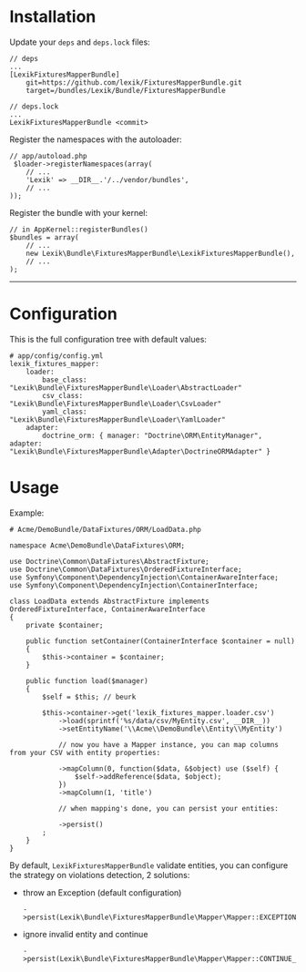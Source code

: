 Installation
============

Update your `deps` and `deps.lock` files:

    // deps
    ...
    [LexikFixturesMapperBundle]
        git=https://github.com/lexik/FixturesMapperBundle.git
        target=/bundles/Lexik/Bundle/FixturesMapperBundle

    // deps.lock
    ...
    LexikFixturesMapperBundle <commit>

Register the namespaces with the autoloader:

    // app/autoload.php
     $loader->registerNamespaces(array(
        // ...
        'Lexik' => __DIR__.'/../vendor/bundles',
        // ...
    ));

Register the bundle with your kernel:

    // in AppKernel::registerBundles()
    $bundles = array(
        // ...
        new Lexik\Bundle\FixturesMapperBundle\LexikFixturesMapperBundle(),
        // ...
    );

___________________

Configuration
=============

This is the full configuration tree with default values:

    # app/config/config.yml
    lexik_fixtures_mapper:
        loader:
            base_class: "Lexik\Bundle\FixturesMapperBundle\Loader\AbstractLoader"
            csv_class:  "Lexik\Bundle\FixturesMapperBundle\Loader\CsvLoader"
            yaml_class: "Lexik\Bundle\FixturesMapperBundle\Loader\YamlLoader"
        adapter:
            doctrine_orm: { manager: "Doctrine\ORM\EntityManager", adapter: "Lexik\Bundle\FixturesMapperBundle\Adapter\DoctrineORMAdapter" }

Usage
=====

Example:

    # Acme/DemoBundle/DataFixtures/ORM/LoadData.php

    namespace Acme\DemoBundle\DataFixtures\ORM;

    use Doctrine\Common\DataFixtures\AbstractFixture;
    use Doctrine\Common\DataFixtures\OrderedFixtureInterface;
    use Symfony\Component\DependencyInjection\ContainerAwareInterface;
    use Symfony\Component\DependencyInjection\ContainerInterface;

    class LoadData extends AbstractFixture implements OrderedFixtureInterface, ContainerAwareInterface
    {
        private $container;

        public function setContainer(ContainerInterface $container = null)
        {
            $this->container = $container;
        }

        public function load($manager)
        {
            $self = $this; // beurk

            $this->container->get('lexik_fixtures_mapper.loader.csv')
                ->load(sprintf('%s/data/csv/MyEntity.csv', __DIR__))
                ->setEntityName('\\Acme\\DemoBundle\\Entity\\MyEntity')

                // now you have a Mapper instance, you can map columns from your CSV with entity properties:

                ->mapColumn(0, function($data, &$object) use ($self) {
                    $self->addReference($data, $object);
                })
                ->mapColumn(1, 'title')

                // when mapping's done, you can persist your entities:

                ->persist()
            ;
        }
    }

By default, `LexikFixturesMapperBundle` validate entities, you can configure the strategy on violations detection, 2 solutions:

* throw an Exception (default configuration)

      ->persist(Lexik\Bundle\FixturesMapperBundle\Mapper\Mapper::EXCEPTION_ON_VALIDATOR_VIOLATIONS)

* ignore invalid entity and continue

      ->persist(Lexik\Bundle\FixturesMapperBundle\Mapper\Mapper::CONTINUE_ON_VALIDATOR_VIOLATIONS)
